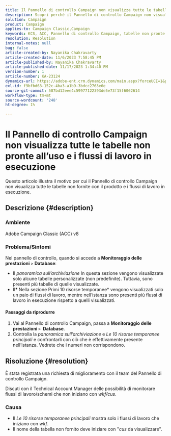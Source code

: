 ```yaml
---
title: Il Pannello di controllo Campaign non visualizza tutte le tabelle non pronte all’uso e i flussi di lavoro in esecuzione
description: Scopri perché il Pannello di controllo Campaign non visualizza tutte le tabelle pronte all’uso e i flussi di lavoro in esecuzione.
solution: Campaign
product: Campaign
applies-to: Campaign Classic,Campaign
keywords: KCS, ACC, Pannello di controllo Campaign, tabelle non pronte all’uso, Monitoraggio delle prestazioni, panoramica sull’archiviazione, 10 risorse temporanee principali
resolution: Resolution
internal-notes: null
bug: false
article-created-by: Nayanika Chakravarty
article-created-date: 11/6/2023 7:58:45 PM
article-published-by: Nayanika Chakravarty
article-published-date: 11/17/2023 1:34:40 PM
version-number: 1
article-number: KA-23124
dynamics-url: https://adobe-ent.crm.dynamics.com/main.aspx?forceUCI=1&pagetype=entityrecord&etn=knowledgearticle&id=d8a9bae2-de7c-ee11-8179-6045bd006ce9
exl-id: f9bfbd63-152c-4ba3-a1b9-3bdcc2763e6e
source-git-commit: 587bd12eee4c59977122393de5e73f15f6062614
workflow-type: tm+mt
source-wordcount: '248'
ht-degree: 1%

---
```


# Il Pannello di controllo Campaign non visualizza tutte le tabelle non pronte all’uso e i flussi di lavoro in esecuzione


Questo articolo illustra il motivo per cui il Pannello di controllo Campaign non visualizza tutte le tabelle non fornite con il prodotto e i flussi di lavoro in esecuzione.

## Descrizione {#description}


### Ambiente

Adobe Campaign Classic (ACC) v8

### Problema/Sintomi

Nel pannello di controllo, quando si accede a <b>Monitoraggio delle prestazioni</b> `>`  <b>Database</b>:

- Il *panoramica sull’archiviazione* In questa sezione vengono visualizzate solo alcune tabelle personalizzate (non predefinite). Tuttavia, sono presenti più tabelle di quelle visualizzate.
- Il<b>* </b>Nella sezione Primi 10 risorse temporanee* vengono visualizzati solo un paio di flussi di lavoro, mentre nell’istanza sono presenti più flussi di lavoro in esecuzione rispetto a quelli visualizzati.


#### Passaggi da riprodurre

1. Vai al Pannello di controllo Campaign, passa a <b>Monitoraggio delle prestazioni </b>`>` <b> Database</b>.
2. Controlla la *panoramica sull’archiviazione* e *Le 10 risorse temporanee principali* e confrontarli con ciò che è effettivamente presente nell’istanza. Vedrete che i numeri non corrispondono.



## Risoluzione {#resolution}


È stata registrata una richiesta di miglioramento con il team del Pannello di controllo Campaign.

Discuti con il Technical Account Manager delle possibilità di monitorare flussi di lavoro/schemi che non iniziano con *wkf/cus*.

### Causa

- Il *Le 10 risorse temporanee principali* mostra solo i flussi di lavoro che iniziano con *wkf*.
- Il nome della tabella non fornito deve iniziare con &quot;*cus* da visualizzare&quot;.
